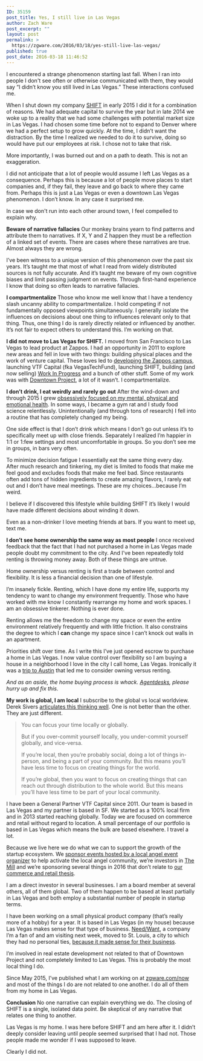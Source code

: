 ```yaml
---
ID: 35159
post_title: Yes, I still live in Las Vegas
author: Zach Ware
post_excerpt: ""
layout: post
permalink: >
  https://zgware.com/2016/03/18/yes-still-live-las-vegas/
published: true
post_date: 2016-03-18 11:46:52
---
```

I encountered a strange phenomenon starting last fall. When I ran into people I don't see often or otherwise communicated with them, they would say “I didn’t know you still lived in Las Vegas.” These interactions confused me.

When I shut down my company <a href="https://pando.com/2015/04/02/vegas-based-shift-carshare-project-shuts-down-founder-zach-ware-to-become-full-time-vc/">SHIFT</a> in early 2015 I did it for a combination of reasons. We had adequate capital to survive the year but in late 2014 we woke up to a reality that we had some challenges with potential market size in Las Vegas. I had chosen some time before not to expand to Denver where we had a perfect setup to grow quickly. At the time, I didn’t want the distraction. By the time I realized we needed to do it to survive, doing so would have put our employees at risk. I chose not to take that risk.

More importantly, I was burned out and on a path to death. This is not an exaggeration.

I did not anticipate that a lot of people would assume I left Las Vegas as a consequence. Perhaps this is because a lot of people move places to start companies and, if they fail, they leave and go back to where they came from. Perhaps this is just a Las Vegas or even a downtown Las Vegas phenomenon. I don’t know. In any case it surprised me.

In case we don't run into each other around town, I feel compelled to explain why.

<strong>Beware of narrative fallacies</strong>
Our monkey brains yearn to find patterns and attribute them to narratives. If X, Y and Z happen they must be a reflection of a linked set of events. There are cases where these narratives are true. Almost always they are wrong.

I’ve been witness to a unique version of this phenomenon over the past six years. It’s taught me that most of what I read from widely distributed sources is not fully accurate. And it’s taught me beware of my own cognitive biases and limit passing judgment on events. Through first-hand experience I know that doing so often leads to narrative fallacies.

<strong>I compartmentalize</strong>
Those who know me well know that I have a tendency slash uncanny ability to compartmentalize. I hold competing if not fundamentally opposed viewpoints simultaneously. I generally isolate the influences on decisions about one thing to influences relevant only to that thing. Thus, one thing I do is rarely directly related or influenced by another. It’s not fair to expect others to understand this. I’m working on that.

<strong>I did not move to Las Vegas for SHIFT.</strong>
I moved from San Francisco to Las Vegas to lead product at Zappos. I had an opportunity in 2011 to explore new areas and fell in love with two things: building physical places and the work of venture capital. These loves led to <a href="http://www.nytimes.com/2012/10/21/magazine/what-happens-in-brooklyn-moves-to-vegas.html?_r=0">developing the Zappos campus</a>, launching VTF Capital (fka VegasTechFund), launching SHIFT, building (and now selling) <a href="http://workinprogress.lv">Work In Progress</a> and a bunch of other stuff. Some of my work was with <a href="http://downtownproject.com">Downtown Project</a>, a lot of it wasn’t. I compartmentalize.

<strong>I don’t drink, I eat weirdly and rarely go out</strong>
After the wind-down and through 2015 I grew <a href="http://zgware.com/health">obsessively focused on my mental, physical and emotional health</a>. In some ways, I became a gym rat and I study food science relentlessly. Unintentionally (and through tons of research) I fell into a routine that has completely changed my being.

One side effect is that I don’t drink which means I don’t go out unless it’s to specifically meet up with close friends. Separately I realized I’m happier in 1:1 or 1:few settings and most uncomfortable in groups. So you don’t see me in groups, in bars very often.

To minimize decision fatigue I essentially eat the same thing every day. After much research and tinkering, my diet is limited to foods that make me feel good and excludes foods that make me feel bad. Since restaurants often add tons of hidden ingredients to create amazing flavors, I rarely eat out and I don’t have meal meetings. These are my choices...because I’m weird.

I believe if I discovered this lifestyle while building SHIFT it’s likely I would have made different decisions about winding it down.

Even as a non-drinker I love meeting friends at bars. If you want to meet up, text me.

<strong>I don’t see home ownership the same way as most people</strong>
I once received feedback that the fact that I had not purchased a home in Las Vegas made people doubt my commitment to the city. And I've been repeatedly told renting is throwing money away. Both of these things are untrue.

Home ownership versus renting is first a trade between control and flexibility. It is less a financial decision than one of lifestyle.

I’m insanely fickle. Renting, which I have done my entire life, supports my tendency to want to change my environment frequently. Those who have worked with me know I constantly rearrange my home and work spaces. I am an obsessive tinkerer. Nothing is ever done.

Renting allows me the freedom to change my space or even the entire environment relatively frequently and with little friction. It also constrains the degree to which I <strong>can</strong> change my space since I can’t knock out walls in an apartment.

Priorities shift over time. As I write this I’ve just opened escrow to purchase a home in Las Vegas. I now value control over flexibility so I am buying a house in a neighborhood I love in the city I call home, Las Vegas. Ironically it was a <a href="http://zgware.com/travel">trip to Austin</a> that led me to consider owning versus renting.

<em>And as an aside, the home buying process is whack. <a href="http://agentdesks.com/">Agentdesks</a>, please hurry up and fix this.</em>

<strong>My work is global, I am local</strong>
I subscribe to the global vs local worldview. Derek Sivers <a href="https://sivers.org/local">articulates this thinking well</a>. One is not better than the other. They are just different.

<blockquote>You can focus your time locally or globally.

But if you over-commit yourself locally, you under-commit yourself globally, and vice-versa.

If you’re local, then you’re probably social, doing a lot of things in-person, and being a part of your community. But this means you’ll have less time to focus on creating things for the world.

If you’re global, then you want to focus on creating things that can reach out through distribution to the whole world. But this means you’ll have less time to be part of your local community.</blockquote>

I have been a General Partner VTF Capital since 2011. Our team is based in Las Vegas and my partner is based in SF. We started as a 100% local firm and in 2013 started reaching globally. Today we are focused on commerce and retail without regard to location. A small percentage of our portfolio is based in Las Vegas which means the bulk are based elsewhere. I travel a lot.

Because we live here we do what we can to support the growth of the startup ecosystem. We <a href="http://vegastech.com/angelpollenation-las-vegas-first-quarterly-event/">sponsor events hosted by a local angel event organizer</a> to help activate the local angel community, we’re investors in <a href="http://themill.vc/">The Mill</a> and we’re sponsoring several things in 2016 that don’t relate to <a href="http://vtfcapital.com/about">our commerce and retail thesis</a>.

I am a direct investor in several businesses. I am a board member at several others, all of them global. Two of them happen to be based at least partially in Las Vegas and both employ a substantial number of people in startup terms.

I have been working on a small physical product company (that’s really more of a hobby) for a year. It is based in Las Vegas (in my house) because Las Vegas makes sense for that type of business. <a href="http://needwant.com/">Need/Want</a>, a company I’m a fan of and am visiting next week, moved to St. Louis, a city to which they had no personal ties, <a href="http://needwant.com/p/im-moving-san-francisco-st-louis/">because it made sense for their business</a>.

I’m involved in real estate development not related to that of Downtown Project and not completely limited to Las Vegas. This is probably the most local thing I do.

Since May 2015, I’ve published what I am working on at <a href="http://zgware.com/now">zgware.com/now</a> and most of the things I do are not related to one another. I do all of them from my home in Las Vegas.

<strong>Conclusion</strong>
No one narrative can explain everything we do. The closing of SHIFT is a single, isolated data point. Be skeptical of any narrative that relates one thing to another.

Las Vegas is my home. I was here before SHIFT and am here after it. I didn’t deeply consider leaving until people seemed surprised that I had not. Those people made me wonder if I was supposed to leave.

Clearly I did not.